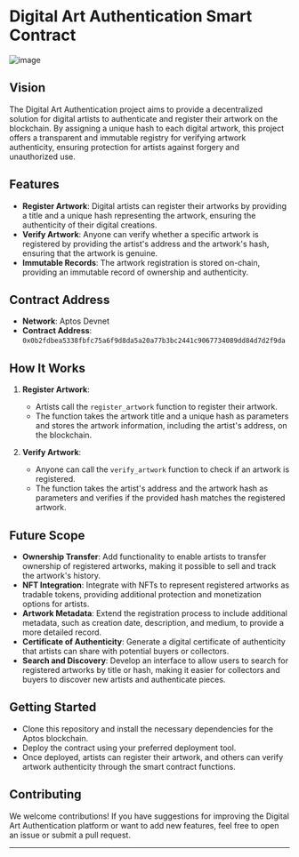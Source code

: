 

# Digital Art Authentication Smart Contract
![image](https://github.com/user-attachments/assets/f34673cf-900d-4dff-8ed5-784eb5316fc1)

## Vision

The Digital Art Authentication project aims to provide a decentralized solution for digital artists to authenticate and register their artwork on the blockchain. By assigning a unique hash to each digital artwork, this project offers a transparent and immutable registry for verifying artwork authenticity, ensuring protection for artists against forgery and unauthorized use.

## Features

- **Register Artwork**: Digital artists can register their artworks by providing a title and a unique hash representing the artwork, ensuring the authenticity of their digital creations.
- **Verify Artwork**: Anyone can verify whether a specific artwork is registered by providing the artist's address and the artwork's hash, ensuring that the artwork is genuine.
- **Immutable Records**: The artwork registration is stored on-chain, providing an immutable record of ownership and authenticity.

## Contract Address

- **Network**: Aptos Devnet
- **Contract Address**: `0x0b2fdbea5338fbfc75a6f9d8da5a20a77b3bc2441c9067734089dd84d7d2f9da`

## How It Works

1. **Register Artwork**:

   - Artists call the `register_artwork` function to register their artwork.
   - The function takes the artwork title and a unique hash as parameters and stores the artwork information, including the artist's address, on the blockchain.

2. **Verify Artwork**:
   - Anyone can call the `verify_artwork` function to check if an artwork is registered.
   - The function takes the artist's address and the artwork hash as parameters and verifies if the provided hash matches the registered artwork.

## Future Scope

- **Ownership Transfer**: Add functionality to enable artists to transfer ownership of registered artworks, making it possible to sell and track the artwork's history.
- **NFT Integration**: Integrate with NFTs to represent registered artworks as tradable tokens, providing additional protection and monetization options for artists.
- **Artwork Metadata**: Extend the registration process to include additional metadata, such as creation date, description, and medium, to provide a more detailed record.
- **Certificate of Authenticity**: Generate a digital certificate of authenticity that artists can share with potential buyers or collectors.
- **Search and Discovery**: Develop an interface to allow users to search for registered artworks by title or hash, making it easier for collectors and buyers to discover new artists and authenticate pieces.

## Getting Started

- Clone this repository and install the necessary dependencies for the Aptos blockchain.
- Deploy the contract using your preferred deployment tool.
- Once deployed, artists can register their artwork, and others can verify artwork authenticity through the smart contract functions.

## Contributing

We welcome contributions! If you have suggestions for improving the Digital Art Authentication platform or want to add new features, feel free to open an issue or submit a pull request.

---


